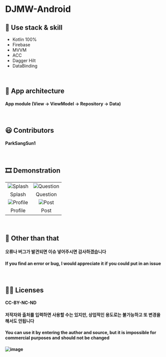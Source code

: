 # DJMW-Android

## 🎯 Use stack & skill
- Kotlin 100%
- Firebase
- MVVM
- ACC
- Dagger Hilt
- DataBinding

<br>

## 👀 App architecture
#### App module (View -> ViewModel -> Repository -> Data)

<br>

## 😃 Contributors
#### ParkSangSun1

<br>

## 🎞️ Demonstration
|||
|:--:|:--:|
|![Splash](https://user-images.githubusercontent.com/67040465/145499563-2ba1dca8-ec81-4770-b37d-bddbec67705e.gif)|![Question](https://user-images.githubusercontent.com/67040465/145500051-4f9611a4-1a1e-4feb-9c25-432825ee4ba0.gif)|
|Splash|Question|
|![Profile](https://user-images.githubusercontent.com/67040465/145500664-47d46cdb-d014-457e-8a07-f1d16ab44a71.gif)|![Post](https://user-images.githubusercontent.com/67040465/145500470-30eb725e-14f9-47d1-bf9c-9406270b115c.gif)|
|Profile|Post|

<br>

## 🎨 Other than that
#### 오류나 버그가 발견되면 이슈 넣어주시면 감사하겠습니다
#### If you find an error or bug, I would appreciate it if you could put in an issue

<br>

## 👨‍✈️ Licenses
#### CC-BY-NC-ND
#### 저작자와 출처를 입력하면 사용할 수는 있지만, 상업적인 용도로는 불가능하고 또 변경을 해서도 안됩니다
#### You can use it by entering the author and source, but it is impossible for commercial purposes and should not be changed
#### ![image](https://user-images.githubusercontent.com/67040465/124205946-4a2e1280-db1d-11eb-9200-eb6f6306531b.png)

